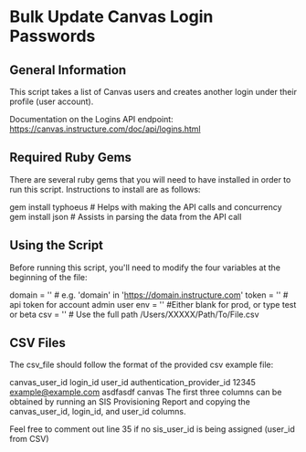 # Bulk Update Canvas Login Passwords

## General Information

This script takes a list of Canvas users and creates another login under their profile (user account).

Documentation on the Logins API endpoint: https://canvas.instructure.com/doc/api/logins.html

## Required Ruby Gems

There are several ruby gems that you will need to have installed in order to run this script. Instructions to install are as follows:

gem install typhoeus # Helps with making the API calls and concurrency gem install json # Assists in parsing the data from the API call

## Using the Script

Before running this script, you'll need to modify the four variables at the beginning of the file:

domain = '' # e.g. 'domain' in 'https://domain.instructure.com'
token = ''  # api token for account admin user
env = ''	#Either blank for prod, or type test or beta
csv = ''    # Use the full path /Users/XXXXX/Path/To/File.csv

## CSV Files

The csv_file should follow the format of the provided csv example file:

canvas_user_id  login_id    user_id     authentication_provider_id
12345	example@example.com	asdfasdf canvas
The first three columns can be obtained by running an SIS Provisioning Report and copying the canvas_user_id, login_id, and user_id columns.

Feel free to comment out line 35 if no sis_user_id is being assigned (user_id from CSV)